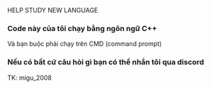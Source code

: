 HELP STUDY NEW LANGUAGE
### Code này của tôi chạy bằng ngôn ngữ C++
Và bạn buộc phải chạy trên CMD (command prompt)

### Nếu có bất cứ câu hỏi gì bạn có thể nhắn tôi qua discord
TK: migu_2008
